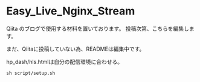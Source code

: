 # Easy_Live_Nginx_Stream

Qiita のブログで使用する材料を置いております。
投稿次第、こちらを編集します。

まだ、Qiitaに投稿していない為、READMEは編集中です。

hp_dash/hls.htmlは自分の配信環境に合わせる。

```
sh script/setup.sh
```